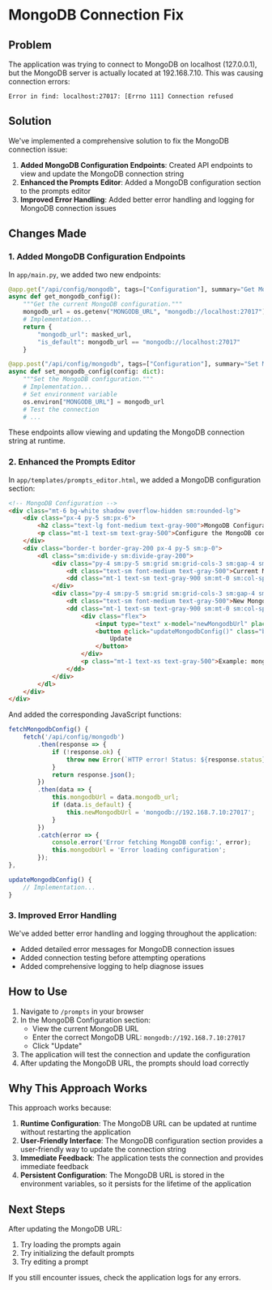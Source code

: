 # MongoDB Connection Fix

## Problem

The application was trying to connect to MongoDB on localhost (127.0.0.1), but the MongoDB server is actually located at 192.168.7.10. This was causing connection errors:

```
Error in find: localhost:27017: [Errno 111] Connection refused
```

## Solution

We've implemented a comprehensive solution to fix the MongoDB connection issue:

1. **Added MongoDB Configuration Endpoints**: Created API endpoints to view and update the MongoDB connection string
2. **Enhanced the Prompts Editor**: Added a MongoDB configuration section to the prompts editor
3. **Improved Error Handling**: Added better error handling and logging for MongoDB connection issues

## Changes Made

### 1. Added MongoDB Configuration Endpoints

In `app/main.py`, we added two new endpoints:

```python
@app.get("/api/config/mongodb", tags=["Configuration"], summary="Get MongoDB Configuration")
async def get_mongodb_config():
    """Get the current MongoDB configuration."""
    mongodb_url = os.getenv("MONGODB_URL", "mongodb://localhost:27017")
    # Implementation...
    return {
        "mongodb_url": masked_url,
        "is_default": mongodb_url == "mongodb://localhost:27017"
    }

@app.post("/api/config/mongodb", tags=["Configuration"], summary="Set MongoDB Configuration")
async def set_mongodb_config(config: dict):
    """Set the MongoDB configuration."""
    # Implementation...
    # Set environment variable
    os.environ["MONGODB_URL"] = mongodb_url
    # Test the connection
    # ...
```

These endpoints allow viewing and updating the MongoDB connection string at runtime.

### 2. Enhanced the Prompts Editor

In `app/templates/prompts_editor.html`, we added a MongoDB configuration section:

```html
<!-- MongoDB Configuration -->
<div class="mt-6 bg-white shadow overflow-hidden sm:rounded-lg">
    <div class="px-4 py-5 sm:px-6">
        <h2 class="text-lg font-medium text-gray-900">MongoDB Configuration</h2>
        <p class="mt-1 text-sm text-gray-500">Configure the MongoDB connection for the prompts API.</p>
    </div>
    <div class="border-t border-gray-200 px-4 py-5 sm:p-0">
        <dl class="sm:divide-y sm:divide-gray-200">
            <div class="py-4 sm:py-5 sm:grid sm:grid-cols-3 sm:gap-4 sm:px-6">
                <dt class="text-sm font-medium text-gray-500">Current MongoDB URL</dt>
                <dd class="mt-1 text-sm text-gray-900 sm:mt-0 sm:col-span-2" x-text="mongodbUrl"></dd>
            </div>
            <div class="py-4 sm:py-5 sm:grid sm:grid-cols-3 sm:gap-4 sm:px-6">
                <dt class="text-sm font-medium text-gray-500">New MongoDB URL</dt>
                <dd class="mt-1 text-sm text-gray-900 sm:mt-0 sm:col-span-2">
                    <div class="flex">
                        <input type="text" x-model="newMongodbUrl" placeholder="mongodb://192.168.7.10:27017" class="flex-1 border border-gray-300 rounded-l-md shadow-sm py-2 px-3 focus:outline-none focus:ring-primary-500 focus:border-primary-500 sm:text-sm">
                        <button @click="updateMongodbConfig()" class="bg-primary-600 text-white rounded-r-md px-4 py-2 hover:bg-primary-700">
                            Update
                        </button>
                    </div>
                    <p class="mt-1 text-xs text-gray-500">Example: mongodb://192.168.7.10:27017</p>
                </dd>
            </div>
        </dl>
    </div>
</div>
```

And added the corresponding JavaScript functions:

```javascript
fetchMongodbConfig() {
    fetch('/api/config/mongodb')
        .then(response => {
            if (!response.ok) {
                throw new Error(`HTTP error! Status: ${response.status}`);
            }
            return response.json();
        })
        .then(data => {
            this.mongodbUrl = data.mongodb_url;
            if (data.is_default) {
                this.newMongodbUrl = 'mongodb://192.168.7.10:27017';
            }
        })
        .catch(error => {
            console.error('Error fetching MongoDB config:', error);
            this.mongodbUrl = 'Error loading configuration';
        });
},

updateMongodbConfig() {
    // Implementation...
}
```

### 3. Improved Error Handling

We've added better error handling and logging throughout the application:

- Added detailed error messages for MongoDB connection issues
- Added connection testing before attempting operations
- Added comprehensive logging to help diagnose issues

## How to Use

1. Navigate to `/prompts` in your browser
2. In the MongoDB Configuration section:
   - View the current MongoDB URL
   - Enter the correct MongoDB URL: `mongodb://192.168.7.10:27017`
   - Click "Update"
3. The application will test the connection and update the configuration
4. After updating the MongoDB URL, the prompts should load correctly

## Why This Approach Works

This approach works because:

1. **Runtime Configuration**: The MongoDB URL can be updated at runtime without restarting the application
2. **User-Friendly Interface**: The MongoDB configuration section provides a user-friendly way to update the connection string
3. **Immediate Feedback**: The application tests the connection and provides immediate feedback
4. **Persistent Configuration**: The MongoDB URL is stored in the environment variables, so it persists for the lifetime of the application

## Next Steps

After updating the MongoDB URL:

1. Try loading the prompts again
2. Try initializing the default prompts
3. Try editing a prompt

If you still encounter issues, check the application logs for any errors.
